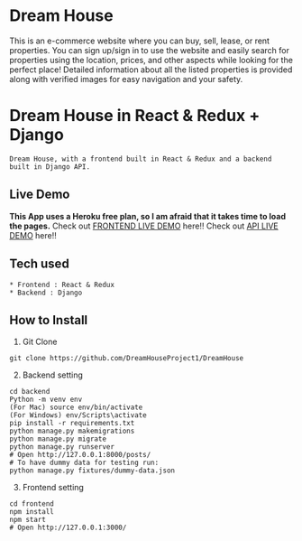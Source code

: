# Dream House
  This is an e-commerce website where you can buy, sell, lease, or rent properties. You can sign up/sign in to use the website and easily search for properties using the location, prices, and other aspects while looking for the perfect place! Detailed information about all the listed properties is provided along with verified images for easy navigation and your safety. 

# Dream House in React & Redux + Django
```
Dream House, with a frontend built in React & Redux and a backend built in Django API.
```
## Live Demo
**This App uses a Heroku free plan, so I am afraid that it takes time to load the pages.**
Check out [FRONTEND LIVE DEMO](https://frontend-dreamhouse.herokuapp.com/) here!!
Check out [API LIVE DEMO](https://backend-dreamhouse.herokuapp.com/) here!!
## Tech used
```
* Frontend : React & Redux
* Backend : Django
```
## How to Install
1. Git Clone
```
git clone https://github.com/DreamHouseProject1/DreamHouse
```
2. Backend setting
```
cd backend
Python -m venv env
(For Mac) source env/bin/activate
(For Windows) env/Scripts\activate
pip install -r requirements.txt
python manage.py makemigrations
python manage.py migrate
python manage.py runserver
# Open http://127.0.0.1:8000/posts/
# To have dummy data for testing run:
python manage.py fixtures/dummy-data.json
```
3. Frontend setting
```
cd frontend
npm install
npm start
# Open http://127.0.0.1:3000/
```
